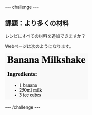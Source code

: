 \--- challenge \---

## 課題：より多くの材料

レシピにすべての材料を追加できますか？

Webページは次のようになります。

![スクリーンショット](images/recipe-more-ingredients.png)

\--- /challenge \---